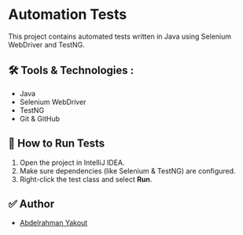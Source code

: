 # Automation Tests
This project contains automated tests written in Java using Selenium WebDriver and TestNG.

## 🛠 Tools & Technologies :
- Java
- Selenium WebDriver
- TestNG
- Git & GitHub


## 🚀 How to Run Tests
1. Open the project in IntelliJ IDEA.
2. Make sure dependencies (like Selenium & TestNG) are configured.
3. Right-click the test class and select **Run**.

## ✅ Author

- [Abdelrahman Yakout](https://github.com/AbdelrahmanYakout25)

